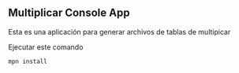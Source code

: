 

## Multiplicar Console App

Esta es una aplicación para generar archivos de tablas de 
multipicar

Ejecutar este comando 

```
mpn install
```